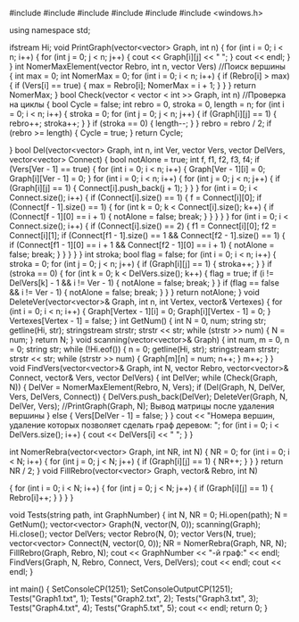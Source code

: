 #include <iostream>
#include <vector>
#include <fstream>
#include <string>
#include <sstream>
#include <windows.h>

using namespace std;

ifstream Hi;
void PrintGraph(vector<vector<int>> Graph, int n)
{
	for (int i = 0; i < n; i++)
	{
		for (int j = 0; j < n; j++)
		{
			cout << Graph[i][j] << " ";
		}
		cout << endl;
	}
}
int NomerMaxElement(vector<int> Rebro, int n, vector<bool> Vers) //Поиск вершины
{
	int max = 0;
	int NomerMax = 0;
	for (int i = 0; i < n; i++)
	{
		if (Rebro[i] > max)
		{
			if (Vers[i] == true)
			{
				max = Rebro[i];
				NomerMax = i + 1;
			}
		}
	}
	return NomerMax;
}
bool Check(vector < vector < int >> Graph, int n) //Проверка на циклы
{
	bool Cycle = false;
	int rebro = 0, stroka = 0, length = n;
	for (int i = 0; i < n; i++)
	{
		stroka = 0;
		for (int j = 0; j < n; j++)
		{
			if (Graph[i][j] == 1)
			{
				rebro++;
				stroka++;
			}
		}
		if (stroka == 0)
		{
			length--;
		}
	}
	rebro = rebro / 2;
	if (rebro >= length)
	{
		Cycle = true;
	}
	return Cycle;

}
bool Del(vector<vector<int>> Graph, int n, int Ver, vector<bool> Vers, vector<int> DelVers, vector<vector<int>> Connect)
{
	bool notAlone = true;
	int f, f1, f2, f3, f4;
	if (Vers[Ver - 1] == true)
	{
		for (int i = 0; i < n; i++)
		{
			Graph[Ver - 1][i] = 0;
			Graph[i][Ver - 1] = 0;
		}
		for (int i = 0; i < n; i++)
		{
			for (int j = 0; j < n; j++)
			{
				if (Graph[i][j] == 1)
				{
					Connect[i].push_back(j + 1);
				}
			}
		}
		for (int i = 0; i < Connect.size(); i++)
		{
			if (Connect[i].size() == 1)
			{
				f = Connect[i][0];
				if (Connect[f - 1].size() == 1)
				{
					for (int k = 0; k < Connect[i].size(); k++)
					{
						if (Connect[f - 1][0] == i + 1)
						{
							notAlone = false;
							break;
						}
					}
				}
			}
		}
		for (int i = 0; i < Connect.size(); i++)
		{
			if (Connect[i].size() == 2)
			{
				f1 = Connect[i][0];
				f2 = Connect[i][1];
				if (Connect[f1 - 1].size() == 1 && Connect[f2 - 1].size() == 1)
				{
					if (Connect[f1 - 1][0] == i + 1 && Connect[f2 - 1][0] == i + 1)
					{
						notAlone = false;
						break;
					}
				}
			}
		}
	}
	int stroka;
	bool flag = false;
	for (int i = 0; i < n; i++)
	{
		stroka = 0;
		for (int j = 0; j < n; j++)
		{
			if (Graph[i][j] == 1)
			{
				stroka++;
			}
		}
		if (stroka == 0)
		{
			for (int k = 0; k < DelVers.size(); k++)
			{
				flag = true;
				if (i != DelVers[k] - 1 && i != Ver - 1)
				{
					notAlone = false;
					break;
				}
			}
			if (flag == false && i != Ver - 1)
			{
				notAlone = false;
				break;
			}
		}
	}
	return notAlone;
}
void DeleteVer(vector<vector<int>>& Graph, int n, int Vertex, vector<bool>& Vertexes)
{
	for (int i = 0; i < n; i++)
	{
		Graph[Vertex - 1][i] = 0;
		Graph[i][Vertex - 1] = 0;
	}
	Vertexes[Vertex - 1] = false;
}
int GetNum()
{
	int N = 0, num;
	string str;
	getline(Hi, str);
	stringstream strstr;
	strstr << str;
	while (strstr >> num)
	{
		N = num;
	}
	return N;
}
void scanning(vector<vector<int>>& Graph)
{
	int num, m = 0, n = 0;
	string str;
	while (!Hi.eof())
	{
		n = 0;
		getline(Hi, str);
		stringstream strstr;
		strstr << str;
		while (strstr >> num)
		{
			Graph[m][n] = num;
			n++;
		}
		m++;
	}
}
void FindVers(vector<vector<int>>& Graph, int N, vector<int> Rebro, vector<vector<int>>& Connect, vector<bool>& Vers, vector<int> DelVers)
{
	int DelVer;
	while (Check(Graph, N))
	{
		DelVer = NomerMaxElement(Rebro, N, Vers);
		if (Del(Graph, N, DelVer, Vers, DelVers, Connect))
		{
			DelVers.push_back(DelVer);
			DeleteVer(Graph, N, DelVer, Vers);
			//PrintGraph(Graph, N); Вывод матрицы после удаления вершины
		}
		else
		{
			Vers[DelVer - 1] = false;
		}
	}
	cout << "Номера вершин, удаление которых позволяет сделать граф деревом: ";
	for (int i = 0; i < DelVers.size(); i++)
	{
		cout << DelVers[i] << " ";
	}
}

int NomerRebra(vector<vector<int>> Graph, int NR, int N)
{
	NR = 0;
	for (int i = 0; i < N; i++)
	{
		for (int j = 0; j < N; j++)
		{
			if (Graph[i][j] == 1)
			{
				NR++;
			}
		}
	}
	return NR / 2;
}
void FillRebro(vector<vector<int>> Graph, vector<int>& Rebro, int N)

{
	for (int i = 0; i < N; i++)
	{
		for (int j = 0; j < N; j++)
		{
			if (Graph[i][j] == 1)
			{
				Rebro[i]++;
			}
		}
	}
}

void Tests(string path, int GraphNumber)
{
	int N, NR = 0;
	Hi.open(path);
	N = GetNum();
	vector<vector<int>> Graph(N, vector<int>(N, 0));
	scanning(Graph);
	Hi.close();
	vector<int> DelVers;
	vector<int> Rebro(N, 0);
	vector<bool> Vers(N, true);
	vector<vector<int>> Connect(N, vector<int>(0, 0));
	NR = NomerRebra(Graph, NR, N);
	FillRebro(Graph, Rebro, N);
	cout << GraphNumber << "-й граф:" << endl;
	FindVers(Graph, N, Rebro, Connect, Vers, DelVers);
	cout << endl;
	cout << endl;
}

int main()
{
	SetConsoleCP(1251);
	SetConsoleOutputCP(1251);
	Tests("Graph1.txt", 1);
	Tests("Graph2.txt", 2);
	Tests("Graph3.txt", 3);
	Tests("Graph4.txt", 4);
	Tests("Graph5.txt", 5);
	cout << endl;
	return 0;
}
